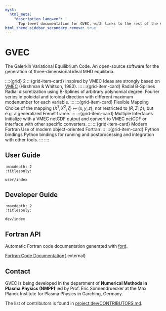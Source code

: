 ```yaml
---
myst:
  html_meta:
    "description lang=en": |
      Top-level documentation for GVEC, with links to the rest of the site..
html_theme.sidebar_secondary.remove: true
---
```


# GVEC

The Galerkin Variational Equilibrium Code.
An open-source software for the generation of three-dimensional ideal MHD equilibria.

::::{grid} 2
:::{grid-item-card}  Inspired by VMEC
Ideas are strongly based on [VMEC](https://princetonuniversity.github.io/STELLOPT/VMEC) (Hirshman & Whitson, 1983).
:::
:::{grid-item-card}  Radial B-Splines
Radial discretization using B-Splines of arbitrary polynomial degree. Fourier series in poloidal and toroidal direction with different maximum modenumber for each variable.
:::
:::{grid-item-card}  Flexible Mapping
Choice of the mapping $(X^1,X^2,\zeta) \mapsto (x,y,z)$, not restricted to $(R,Z,\phi)$, but e.g. a generalized Frenet frame.
:::
:::{grid-item-card}  Multiple Interfaces
Initialize with a VMEC netCDF output and convert to VMEC netCDF or interface with other specific converters.
:::
:::{grid-item-card}  Modern Fortran
Use of modern object-oriented Fortran
:::
:::{grid-item-card}  Python bindings
Python bindings for running and postprocessing and integration with other tools.
:::
::::


## User Guide

```{toctree}
:maxdepth: 2
:titlesonly:

user/index
```

## Developer Guide

```{toctree}
:maxdepth: 2
:titlesonly:

dev/index
```

## Fortran API

Automatic Fortran code documentation generated with [ford](https://forddocs.readthedocs.io).

[Fortran Code Documentation](ford/index.html){.external}

## Contact

GVEC is being developed in the department of **Numerical Methods in Plasma Physics (NMPP)**
led by Prof. Eric Sonnendruecker at the Max Planck Institute for Plasma Physics
in Garching, Germany.

The list of contributors is found in <project:dev/CONTRIBUTORS.md>.
